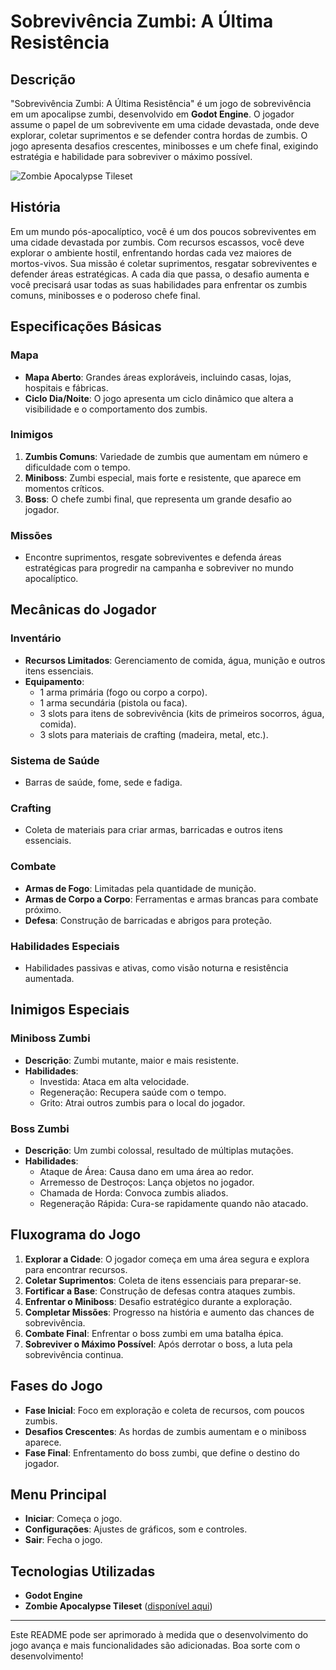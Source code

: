 ﻿# Sobrevivência Zumbi: A Última Resistência

## Descrição
"Sobrevivência Zumbi: A Última Resistência" é um jogo de sobrevivência em um apocalipse zumbi, desenvolvido em **Godot Engine**. O jogador assume o papel de um sobrevivente em uma cidade devastada, onde deve explorar, coletar suprimentos e se defender contra hordas de zumbis. O jogo apresenta desafios crescentes, minibosses e um chefe final, exigindo estratégia e habilidade para sobreviver o máximo possível.

![Zombie Apocalypse Tileset](https://i.imgur.com/VTM9LtB.png)

## História
Em um mundo pós-apocalíptico, você é um dos poucos sobreviventes em uma cidade devastada por zumbis. Com recursos escassos, você deve explorar o ambiente hostil, enfrentando hordas cada vez maiores de mortos-vivos. Sua missão é coletar suprimentos, resgatar sobreviventes e defender áreas estratégicas. A cada dia que passa, o desafio aumenta e você precisará usar todas as suas habilidades para enfrentar os zumbis comuns, minibosses e o poderoso chefe final.

## Especificações Básicas

### Mapa
- **Mapa Aberto**: Grandes áreas exploráveis, incluindo casas, lojas, hospitais e fábricas.
- **Ciclo Dia/Noite**: O jogo apresenta um ciclo dinâmico que altera a visibilidade e o comportamento dos zumbis.

### Inimigos
1. **Zumbis Comuns**: Variedade de zumbis que aumentam em número e dificuldade com o tempo.
2. **Miniboss**: Zumbi especial, mais forte e resistente, que aparece em momentos críticos.
3. **Boss**: O chefe zumbi final, que representa um grande desafio ao jogador.

### Missões
- Encontre suprimentos, resgate sobreviventes e defenda áreas estratégicas para progredir na campanha e sobreviver no mundo apocalíptico.

## Mecânicas do Jogador

### Inventário
- **Recursos Limitados**: Gerenciamento de comida, água, munição e outros itens essenciais.
- **Equipamento**:
  - 1 arma primária (fogo ou corpo a corpo).
  - 1 arma secundária (pistola ou faca).
  - 3 slots para itens de sobrevivência (kits de primeiros socorros, água, comida).
  - 3 slots para materiais de crafting (madeira, metal, etc.).

### Sistema de Saúde
- Barras de saúde, fome, sede e fadiga.

### Crafting
- Coleta de materiais para criar armas, barricadas e outros itens essenciais.

### Combate
- **Armas de Fogo**: Limitadas pela quantidade de munição.
- **Armas de Corpo a Corpo**: Ferramentas e armas brancas para combate próximo.
- **Defesa**: Construção de barricadas e abrigos para proteção.

### Habilidades Especiais
- Habilidades passivas e ativas, como visão noturna e resistência aumentada.

## Inimigos Especiais

### Miniboss Zumbi
- **Descrição**: Zumbi mutante, maior e mais resistente.
- **Habilidades**:
  - Investida: Ataca em alta velocidade.
  - Regeneração: Recupera saúde com o tempo.
  - Grito: Atrai outros zumbis para o local do jogador.

### Boss Zumbi
- **Descrição**: Um zumbi colossal, resultado de múltiplas mutações.
- **Habilidades**:
  - Ataque de Área: Causa dano em uma área ao redor.
  - Arremesso de Destroços: Lança objetos no jogador.
  - Chamada de Horda: Convoca zumbis aliados.
  - Regeneração Rápida: Cura-se rapidamente quando não atacado.

## Fluxograma do Jogo
1. **Explorar a Cidade**: O jogador começa em uma área segura e explora para encontrar recursos.
2. **Coletar Suprimentos**: Coleta de itens essenciais para preparar-se.
3. **Fortificar a Base**: Construção de defesas contra ataques zumbis.
4. **Enfrentar o Miniboss**: Desafio estratégico durante a exploração.
5. **Completar Missões**: Progresso na história e aumento das chances de sobrevivência.
6. **Combate Final**: Enfrentar o boss zumbi em uma batalha épica.
7. **Sobreviver o Máximo Possível**: Após derrotar o boss, a luta pela sobrevivência continua.

## Fases do Jogo

- **Fase Inicial**: Foco em exploração e coleta de recursos, com poucos zumbis.
- **Desafios Crescentes**: As hordas de zumbis aumentam e o miniboss aparece.
- **Fase Final**: Enfrentamento do boss zumbi, que define o destino do jogador.

## Menu Principal

- **Iniciar**: Começa o jogo.
- **Configurações**: Ajustes de gráficos, som e controles.
- **Sair**: Fecha o jogo.

## Tecnologias Utilizadas
- **Godot Engine**
- **Zombie Apocalypse Tileset** ([disponível aqui](https://ittaimanero.itch.io/zombie-apocalypse-tileset))

---

Este README pode ser aprimorado à medida que o desenvolvimento do jogo avança e mais funcionalidades são adicionadas. Boa sorte com o desenvolvimento!
